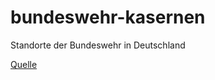 # bundeswehr-kasernen
Standorte der Bundeswehr in Deutschland


[Quelle](http://www.mgfa-potsdam.de/html/zms_standorte_index_brd.php)
